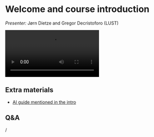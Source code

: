 # Welcome and course introduction

*Presenter:* Jørn Dietze and Gregor Decristoforo (LUST)

<!--
A video recording will follow.
-->

<video src="https://462000265.lumidata.eu/ai-20250204/recordings/00_Course_Introduction.mp4" controls="controls"></video>

## Extra materials

-   [AI guide mentioned in the intro](https://github.com/Lumi-supercomputer/LUMI-AI-Guide)


## Q&A

/


